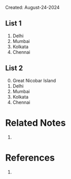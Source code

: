 Created: August-24-2024

## List 1

1. Delhi
2. Mumbai
3. Kolkata
4. Chennai

## List 2

0. Great Nicobar Island
1. Delhi
2. Mumbai
3. Kolkata
4. Chennai

# Related Notes

1. 
# References

1. 